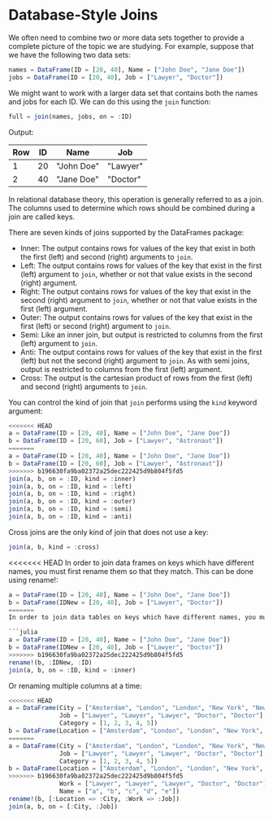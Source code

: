 # Database-Style Joins

We often need to combine two or more data sets together to provide a complete picture of the topic we are studying. For example, suppose that we have the following two data sets:

```julia
names = DataFrame(ID = [20, 40], Name = ["John Doe", "Jane Doe"])
jobs = DataFrame(ID = [20, 40], Job = ["Lawyer", "Doctor"])
```

We might want to work with a larger data set that contains both the names and jobs for each ID. We can do this using the `join` function:

```julia
full = join(names, jobs, on = :ID)
```

Output:

| Row | ID | Name       | Job      |
|-----|----|------------|----------|
| 1   | 20 | "John Doe" | "Lawyer" |
| 2   | 40 | "Jane Doe" | "Doctor" |

In relational database theory, this operation is generally referred to as a join. The columns used to determine which rows should be combined during a join are called keys.

There are seven kinds of joins supported by the DataFrames package:

-   Inner: The output contains rows for values of the key that exist in both the first (left) and second (right) arguments to `join`.
-   Left: The output contains rows for values of the key that exist in the first (left) argument to `join`, whether or not that value exists in the second (right) argument.
-   Right: The output contains rows for values of the key that exist in the second (right) argument to `join`, whether or not that value exists in the first (left) argument.
-   Outer: The output contains rows for values of the key that exist in the first (left) or second (right) argument to `join`.
-   Semi: Like an inner join, but output is restricted to columns from the first (left) argument to `join`.
-   Anti: The output contains rows for values of the key that exist in the first (left) but not the second (right) argument to `join`. As with semi joins, output is restricted to columns from the first (left) argument.
-   Cross: The output is the cartesian product of rows from the first (left) and second (right) arguments to `join`.

You can control the kind of join that `join` performs using the `kind` keyword argument:

```julia
<<<<<<< HEAD
a = DataFrame(ID = [20, 40], Name = ["John Doe", "Jane Doe"])
b = DataFrame(ID = [20, 60], Job = ["Lawyer", "Astronaut"])
=======
a = DataFrame(ID = [20, 40], Name = ["John Doe", "Jane Doe"])
b = DataFrame(ID = [20, 60], Job = ["Lawyer", "Astronaut"])
>>>>>>> b196630fa9ba02372a25dec222425d9b804f5fd5
join(a, b, on = :ID, kind = :inner)
join(a, b, on = :ID, kind = :left)
join(a, b, on = :ID, kind = :right)
join(a, b, on = :ID, kind = :outer)
join(a, b, on = :ID, kind = :semi)
join(a, b, on = :ID, kind = :anti)
```

Cross joins are the only kind of join that does not use a key:

```julia
join(a, b, kind = :cross)
```

<<<<<<< HEAD
In order to join data frames on keys which have different names, you must first rename them so that they match. This can be done using rename!:

```julia
a = DataFrame(ID = [20, 40], Name = ["John Doe", "Jane Doe"])
b = DataFrame(IDNew = [20, 40], Job = ["Lawyer", "Doctor"])
=======
In order to join data tables on keys which have different names, you must first rename them so that they match. This can be done using rename!:

```julia
a = DataFrame(ID = [20, 40], Name = ["John Doe", "Jane Doe"])
b = DataFrame(IDNew = [20, 40], Job = ["Lawyer", "Doctor"])
>>>>>>> b196630fa9ba02372a25dec222425d9b804f5fd5
rename!(b, :IDNew, :ID)
join(a, b, on = :ID, kind = :inner)
```

Or renaming multiple columns at a time:

```julia
<<<<<<< HEAD
a = DataFrame(City = ["Amsterdam", "London", "London", "New York", "New York"],
              Job = ["Lawyer", "Lawyer", "Lawyer", "Doctor", "Doctor"],
              Category = [1, 2, 3, 4, 5])
b = DataFrame(Location = ["Amsterdam", "London", "London", "New York", "New York"],
=======
a = DataFrame(City = ["Amsterdam", "London", "London", "New York", "New York"],
              Job = ["Lawyer", "Lawyer", "Lawyer", "Doctor", "Doctor"],
              Category = [1, 2, 3, 4, 5])
b = DataFrame(Location = ["Amsterdam", "London", "London", "New York", "New York"],
>>>>>>> b196630fa9ba02372a25dec222425d9b804f5fd5
              Work = ["Lawyer", "Lawyer", "Lawyer", "Doctor", "Doctor"],
              Name = ["a", "b", "c", "d", "e"])
rename!(b, [:Location => :City, :Work => :Job])
join(a, b, on = [:City, :Job])
```
